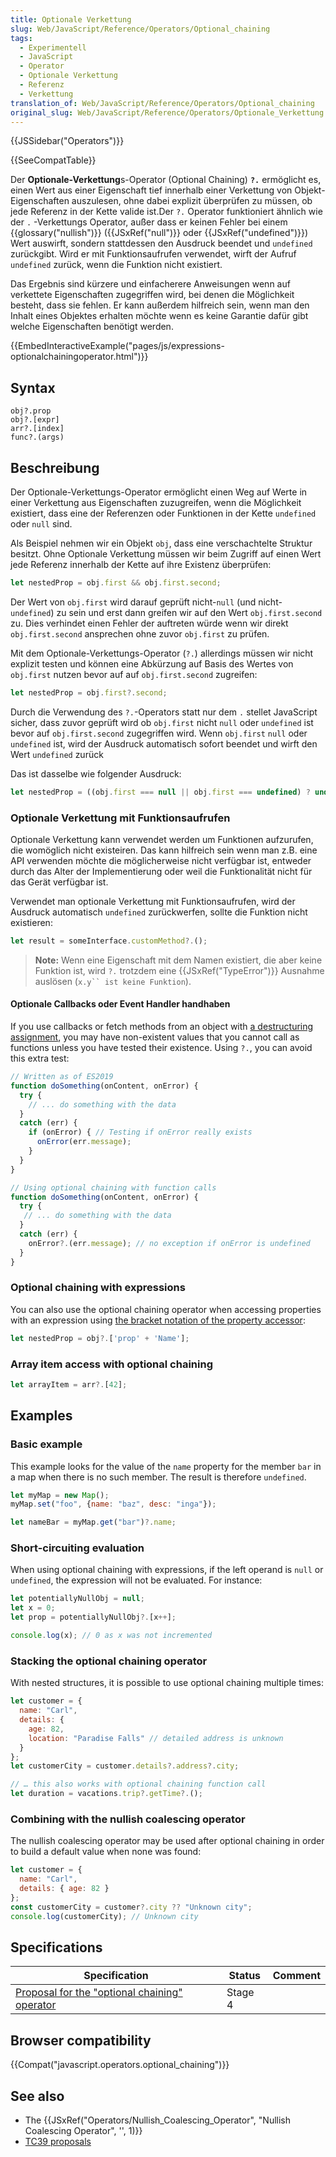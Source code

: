 ```yaml
---
title: Optionale Verkettung
slug: Web/JavaScript/Reference/Operators/Optional_chaining
tags:
  - Experimentell
  - JavaScript
  - Operator
  - Optionale Verkettung
  - Referenz
  - Verkettung
translation_of: Web/JavaScript/Reference/Operators/Optional_chaining
original_slug: Web/JavaScript/Reference/Operators/Optionale_Verkettung
---
```

{{JSSidebar("Operators")}}

{{SeeCompatTable}}

Der **Optionale-Verkettung**s-Operator (Optional Chaining) **`?.`** ermöglicht es, einen Wert aus einer Eigenschaft tief innerhalb einer Verkettung von Objekt-Eigenschaften auszulesen, ohne dabei explizit überprüfen zu müssen, ob jede Referenz in der Kette valide ist.Der `?.` Operator funktioniert ähnlich wie der `.` -Verkettungs Operator, außer dass er keinen Fehler bei einem {{glossary("nullish")}} ({{JSxRef("null")}} oder {{JSxRef("undefined")}}) Wert auswirft, sondern stattdessen den Ausdruck beendet und `undefined` zurückgibt. Wird er mit Funktionsaufrufen verwendet, wirft der Aufruf `undefined` zurück, wenn die Funktion nicht existiert.

Das Ergebnis sind kürzere und einfacherere Anweisungen wenn auf verkettete Eigenschaften zugegriffen wird, bei denen die Möglichkeit besteht, dass sie fehlen. Er kann außerdem hilfreich sein, wenn man den Inhalt eines Objektes erhalten möchte wenn es keine Garantie dafür gibt welche Eigenschaften benötigt werden.

{{EmbedInteractiveExample("pages/js/expressions-optionalchainingoperator.html")}}

## Syntax

    obj?.prop
    obj?.[expr]
    arr?.[index]
    func?.(args)

## Beschreibung

Der Optionale-Verkettungs-Operator ermöglicht einen Weg auf Werte in einer Verkettung aus Eigenschaften zuzugreifen, wenn die Möglichkeit existiert, dass eine der Referenzen oder Funktionen in der Kette `undefined` oder `null` sind.

Als Beispiel nehmen wir ein Objekt `obj`, dass eine verschachtelte Struktur besitzt. Ohne Optionale Verkettung müssen wir beim Zugriff auf einen Wert jede Referenz innerhalb der Kette auf ihre Existenz überprüfen:

```js
let nestedProp = obj.first && obj.first.second;
```

Der Wert von `obj.first` wird darauf geprüft nicht-`null` (und nicht-`undefined`) zu sein und erst dann greifen wir auf den Wert `obj.first.second` zu. Dies verhindet einen Fehler der auftreten würde wenn wir direkt `obj.first.second` ansprechen ohne zuvor `obj.first` zu prüfen.

Mit dem Optionale-Verkettungs-Operator (`?.`) allerdings müssen wir nicht explizit testen und können eine Abkürzung auf Basis des Wertes von `obj.first` nutzen bevor auf auf `obj.first.second` zugreifen:

```js
let nestedProp = obj.first?.second;
```

Durch die Verwendung des `?.`-Operators statt nur dem `.` stellet JavaScript sicher, dass zuvor geprüft wird ob `obj.first` nicht `null` oder `undefined` ist bevor auf `obj.first.second` zugegriffen wird. Wenn `obj.first` `null` oder `undefined` ist, wird der Ausdruck automatisch sofort beendet und wirft den Wert `undefined` zurück

Das ist dasselbe wie folgender Ausdruck:

```js
let nestedProp = ((obj.first === null || obj.first === undefined) ? undefined : obj.first.second);
```

### Optionale Verkettung mit Funktionsaufrufen

Optionale Verkettung kann verwendet werden um Funktionen aufzurufen, die womöglich nicht existeiren. Das kann hilfreich sein wenn man z.B. eine API verwenden möchte die möglicherweise nicht verfügbar ist, entweder durch das Alter der Implementierung oder weil die Funktionalität nicht für das Gerät verfügbar ist.

Verwendet man optionale Verkettung mit Funktionsaufrufen, wird der Ausdruck automatisch `undefined` zurückwerfen, sollte die Funktion nicht existieren:

```js
let result = someInterface.customMethod?.();
```

> **Note:** Wenn eine Eigenschaft mit dem Namen existiert, die aber keine Funktion ist, wird `?.` trotzdem eine {{JSxRef("TypeError")}} Ausnahme auslösen (`x.y`` ist keine Funktion`).

#### Optionale Callbacks oder Event Handler handhaben

If you use callbacks or fetch methods from an object with [a destructuring assignment](/de/docs/Web/JavaScript/Reference/Operators/Destructuring_assignment#Object_destructuring), you may have non-existent values that you cannot call as functions unless you have tested their existence. Using `?.`, you can avoid this extra test:

```js
// Written as of ES2019
function doSomething(onContent, onError) {
  try {
    // ... do something with the data
  }
  catch (err) {
    if (onError) { // Testing if onError really exists
      onError(err.message);
    }
  }
}
```

```js
// Using optional chaining with function calls
function doSomething(onContent, onError) {
  try {
   // ... do something with the data
  }
  catch (err) {
    onError?.(err.message); // no exception if onError is undefined
  }
}
```

### Optional chaining with expressions

You can also use the optional chaining operator when accessing properties with an expression using [the bracket notation of the property accessor](/de/docs/Web/JavaScript/Reference/Operators/Property_Accessors#Bracket_notation):

```js
let nestedProp = obj?.['prop' + 'Name'];
```

### Array item access with optional chaining

```js
let arrayItem = arr?.[42];
```

## Examples

### Basic example

This example looks for the value of the `name` property for the member `bar` in a map when there is no such member. The result is therefore `undefined`.

```js
let myMap = new Map();
myMap.set("foo", {name: "baz", desc: "inga"});

let nameBar = myMap.get("bar")?.name;
```

### Short-circuiting evaluation

When using optional chaining with expressions, if the left operand is `null` or `undefined`, the expression will not be evaluated. For instance:

```js
let potentiallyNullObj = null;
let x = 0;
let prop = potentiallyNullObj?.[x++];

console.log(x); // 0 as x was not incremented
```

### Stacking the optional chaining operator

With nested structures, it is possible to use optional chaining multiple times:

```js
let customer = {
  name: "Carl",
  details: {
    age: 82,
    location: "Paradise Falls" // detailed address is unknown
  }
};
let customerCity = customer.details?.address?.city;

// … this also works with optional chaining function call
let duration = vacations.trip?.getTime?.();
```

### Combining with the nullish coalescing operator

The nullish coalescing operator may be used after optional chaining in order to build a default value when none was found:

```js
let customer = {
  name: "Carl",
  details: { age: 82 }
};
const customerCity = customer?.city ?? "Unknown city";
console.log(customerCity); // Unknown city
```

## Specifications

| Specification                                                                                    | Status  | Comment |
| ------------------------------------------------------------------------------------------------ | ------- | ------- |
| [Proposal for the "optional chaining" operator](https://tc39.es/proposal-optional-chaining/#top) | Stage 4 |         |

## Browser compatibility

{{Compat("javascript.operators.optional_chaining")}}

## See also

- The {{JSxRef("Operators/Nullish_Coalescing_Operator", "Nullish Coalescing Operator", '', 1)}}
- [TC39 proposals](https://github.com/tc39/proposals)
